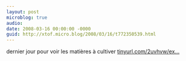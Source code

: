 ```yaml
---
layout: post
microblog: true
audio: 
date: 2008-03-16 00:00:00 -0000
guid: http://xtof.micro.blog/2008/03/16/t772350539.html
---
```

dernier jour pour voir les matières à cultiver [tinyurl.com/2uvhvw/ex...](http://tinyurl.com/2uvhvw/exposition.swf)
